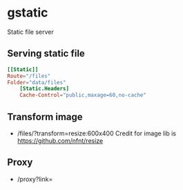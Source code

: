 # gstatic
Static file server 

## Serving static file

```toml
[[Static]]
Route="/files"
Folder="data/files"
    [Static.Headers]
    Cache-Control="public,maxage=60,no-cache"
```

## Transform image
- /files/<filename>?transform=resize:600x400
Credit for image lib is https://github.com/nfnt/resize

## Proxy
- /proxy?link=<target>
